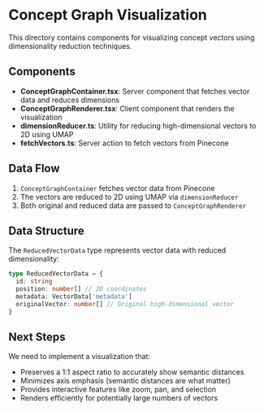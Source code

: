 # Concept Graph Visualization

This directory contains components for visualizing concept vectors using dimensionality reduction techniques.

## Components

- **ConceptGraphContainer.tsx**: Server component that fetches vector data and reduces dimensions
- **ConceptGraphRenderer.tsx**: Client component that renders the visualization
- **dimensionReducer.ts**: Utility for reducing high-dimensional vectors to 2D using UMAP
- **fetchVectors.ts**: Server action to fetch vectors from Pinecone

## Data Flow

1. `ConceptGraphContainer` fetches vector data from Pinecone
2. The vectors are reduced to 2D using UMAP via `dimensionReducer`
3. Both original and reduced data are passed to `ConceptGraphRenderer`

## Data Structure

The `ReducedVectorData` type represents vector data with reduced dimensionality:

```typescript
type ReducedVectorData = {
  id: string
  position: number[] // 2D coordinates
  metadata: VectorData['metadata']
  originalVector: number[] // Original high-dimensional vector
}
```

## Next Steps

We need to implement a visualization that:

- Preserves a 1:1 aspect ratio to accurately show semantic distances
- Minimizes axis emphasis (semantic distances are what matter)
- Provides interactive features like zoom, pan, and selection
- Renders efficiently for potentially large numbers of vectors
